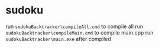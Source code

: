 # sudoku

run `sudokuBacktracker\compileAll.cmd` to compile all
run `sudokuBacktracker\compileMain.cmd` to compile main.cpp
run `sudokuBacktracker\main.exe` after compiled


